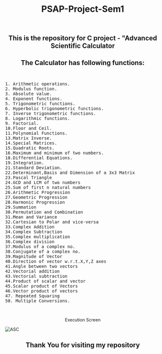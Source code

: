 <h1 align="center"> PSAP-Project-Sem1</h1>
<br>
<h2 align="center">This is the repository for C project - "Advanced Scientific Calculator</h2>

<h2 align="center">The Calculator has following functions:</h2>
<br>
<pre>
1. Arithmetic operations.
2. Modulus function.
3. Absolute value.
4. Exponent functions.
5. Trigonometric functions.
6. Hyperbolic trigonometric functions.
7. Inverse trigonometric functions.
8. Logarithmic functions.
9. Factorial.
10.Floor and Ceil.
11.Polynomial Functions.
13.Matrix Inverse.
14.Special Matrices.
15.Quadratic Roots.
16.Maximum and minimum of two numbers.
18.Differential Equations.
19.Integration.
21.Standard Deviation.
22.Determinant,Basis and Dimension of a 3x3 Matrix
23.Pascal Triangle
24.GCD and LCM of two numbers
25.Sum of first n natural numbers 
26.Arithmetic Progression
27.Geometric Progression
28.Harmonic Progression
29.Summation
30.Permutation and Combination
31.Mean and Variance
32.Cartesian to Polar and vice-versa
33.Complex Addition
34.Complex Subtraction
35.Complex multiplication
36.Complex division
37.Modulus of a complex no.
38.Conjugate of a complex no.
39.Magnitude of Vector
40.Direction of vector w.r.t.X,Y,Z axes
41.Angle between two vectors
42.Vectorial addition
43.Vectorial subtraction
44.Product of scalar and vector
45.Scalar product of Vectors
46.Vector product of vectors
47. Repeated Squaring
50. Multiple Conversions.
</pre>
<br>
<p align="center">Execution Screen</p>

![ASC](https://user-images.githubusercontent.com/80061026/124316603-7b492a00-db93-11eb-8c87-b0d9cb104f9e.png)

<h2 align="center">Thank You for visiting my repository</h2>



